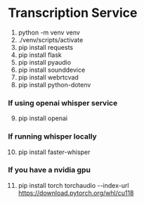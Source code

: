 # Transcription Service

1. python -m venv venv
2. ./venv/scripts/activate
3. pip install requests
4. pip install flask
5. pip install pyaudio
6. pip install sounddevice
7. pip install webrtcvad
8. pip install python-dotenv

### If using openai whisper service

9. pip install openai

### If running whisper locally

10. pip install faster-whisper

### If you have a nvidia gpu

11. pip install torch torchaudio --index-url https://download.pytorch.org/whl/cu118
